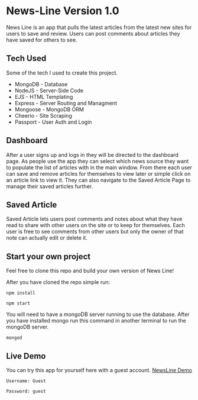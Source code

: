 # News-Line Version 1.0
News Line is an app that pulls the latest articles from the latest new sites for users to save and review. Users can post comments about articles they have saved for others to see.

## Tech Used

Some of the tech I used to create this project.
* MongoDB   - Database
* NodeJS    - Server-Side Code
* EJS       - HTML Templating
* Express   - Server Routing and Managment
* Mongoose  - MongoDB ORM
* Cheerio   - Site Scraping
* Passport  - User Auth and Login

## Dashboard

After a user signs up and logs in they will be directed to the dashboard page. As people use the app they can select which news source they want to populate the list of articles with in the main window. From there each user can save and remove articles for themselves to view later or simple click on an article link to view it. They can also navigate to the Saved Article Page to manage their saved articles further.

## Saved Article

Saved Article lets users post comments and notes about what they have read to share with other users on the site or to keep for themselves. Each user is free to see comments from other users but only the owner of that note can actually edit or delete it.


## Start your own project

Feel free to clone this repo and build your own version of News Line!

After you have cloned the repo simple run:

`npm install`

`npm start`

You will need to have a mongoDB server running to use the database. After you have installed mongo run this command in another terminal to run the mongoDB server.

`mongod`

## Live Demo

You can try this app for yourself here with a guest account.
[NewsLine Demo](https://thawing-spire-14813.herokuapp.com/dashboard)

`Username: Guest`

`Password: guest`




